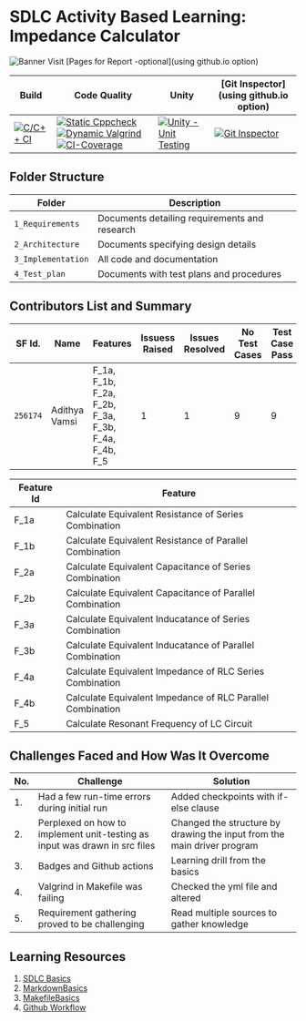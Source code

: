 # SDLC Activity Based Learning: Impedance Calculator
![Banner](https://github.com/ar4240/ImpCalc/blob/main/1_Requirements/logo1.jpeg)
Visit [Pages for Report -optional](using github.io option)

Build | Code Quality | Unity | [Git Inspector](using github.io option)
------|----------|-------|--------------
[![C/C++ CI](https://github.com/ar4240/ImpCalc/actions/workflows/c-cpp.yml/badge.svg)](https://github.com/ar4240/ImpCalc/actions/workflows/c-cpp.yml) | [![Static Cppcheck](https://github.com/ar4240/ImpCalc/actions/workflows/cppcheck.yml/badge.svg)](https://github.com/ar4240/ImpCalc/actions/workflows/cppcheck.yml) [![Dynamic Valgrind](https://github.com/ar4240/ImpCalc/actions/workflows/CodeQuality_Dynamic.yml/badge.svg)](https://github.com/ar4240/ImpCalc/actions/workflows/CodeQuality_Dynamic.yml) [![CI-Coverage](https://github.com/ar4240/ImpCalc/actions/workflows/gcov.yml/badge.svg)](https://github.com/ar4240/ImpCalc/actions/workflows/gcov.yml)| [![Unity - Unit Testing](https://github.com/ar4240/ImpCalc/actions/workflows/unity.yml/badge.svg)](https://github.com/ar4240/ImpCalc/actions/workflows/unity.yml)| [![Git Inspector](https://github.com/ar4240/ImpCalc/actions/workflows/gitinspector.yml/badge.svg)](https://github.com/ar4240/ImpCalc/actions/workflows/gitinspector.yml)

## Folder Structure
Folder             | Description
-------------------| ----------------------------------------------- 
`1_Requirements`   | Documents detailing requirements and research
`2_Architecture`   | Documents specifying design details
`3_Implementation` | All code and documentation
`4_Test_plan`      | Documents with test plans and procedures

## Contributors List and Summary
SF Id. |  Name   |    Features    | Issuess Raised |Issues Resolved|No Test Cases|Test Case Pass
-------|---------|----------------|----------------|---------------|-------------|--------------
`256174` |   Adithya Vamsi  | F_1a, F_1b, F_2a, F_2b, F_3a, F_3b, F_4a, F_4b, F_5    | 1     | 1   |9   |9     
 
| Feature Id | Feature |
| -----------|---------|
|F_1a| Calculate Equivalent Resistance of Series Combination |
|F_1b| Calculate Equivalent Resistance of Parallel Combination |
|F_2a| Calculate Equivalent Capacitance of Series Combination |
|F_2b| Calculate Equivalent Capacitance of Parallel Combination |
|F_3a| Calculate Equivalent Inducatance of Series Combination |
|F_3b| Calculate Equivalent Inducatance of Parallel Combination |
|F_4a| Calculate Equivalent Impedance of RLC Series Combination |
|F_4b| Calculate Equivalent Impedance of RLC Parallel Combination |
|F_5| Calculate Resonant Frequency of LC Circuit |


## Challenges Faced and How Was It Overcome
| No. | Challenge | Solution
|-----|-----------|--------
|1. | Had a few run-time errors during initial run | Added checkpoints with if-else clause 
|2. | Perplexed on how to implement unit-testing as input was drawn in src files | Changed the structure by drawing the input from the main driver program 
|3. | Badges and Github actions | Learning drill from the basics 
|4. | Valgrind in Makefile was failing | Checked the yml file and altered
|5. | Requirement gathering proved to be challenging | Read multiple sources to gather knowledge

## Learning Resources
1. [SDLC Basics](https://www.javatpoint.com/software-development-life-cycle)
2. [MarkdownBasics](https://guides.github.com/features/mastering-markdown/)
3. [MakefileBasics](https://www.tutorialspoint.com/makefile/index.htm)
4. [Github Workflow](https://docs.github.com/en/actions/learn-github-action)

